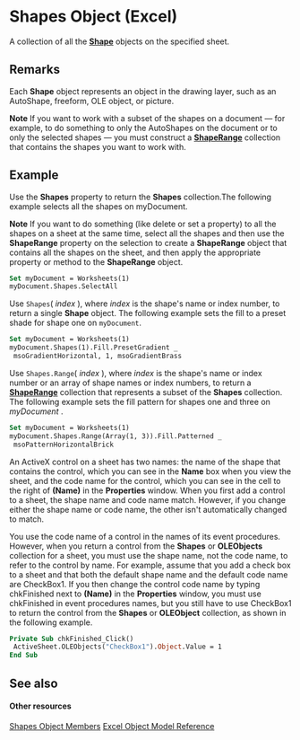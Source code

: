 
# Shapes Object (Excel)

A collection of all the  **[Shape](8f01fcd1-b7d9-5216-2de5-40fb6648a403.md)** objects on the specified sheet.


## Remarks

 Each **Shape** object represents an object in the drawing layer, such as an AutoShape, freeform, OLE object, or picture.


 **Note**  If you want to work with a subset of the shapes on a document — for example, to do something to only the AutoShapes on the document or to only the selected shapes — you must construct a  **[ShapeRange](e1b8229c-73a0-4a77-5e00-4bcec9032260.md)** collection that contains the shapes you want to work with.


## Example

Use the  **Shapes** property to return the **Shapes** collection.The following example selects all the shapes on myDocument.


 **Note**  If you want to do something (like delete or set a property) to all the shapes on a sheet at the same time, select all the shapes and then use the  **ShapeRange** property on the selection to create a **ShapeRange** object that contains all the shapes on the sheet, and then apply the appropriate property or method to the **ShapeRange** object.


```vb
Set myDocument = Worksheets(1) 
myDocument.Shapes.SelectAll
```

Use  `Shapes`( _index_ ), where _index_ is the shape's name or index number, to return a single **Shape** object. The following example sets the fill to a preset shade for shape one on `myDocument`.




```vb
Set myDocument = Worksheets(1) 
myDocument.Shapes(1).Fill.PresetGradient _ 
 msoGradientHorizontal, 1, msoGradientBrass
```

Use  `Shapes.Range`( _index_ ), where _index_ is the shape's name or index number or an array of shape names or index numbers, to return a **[ShapeRange](e1b8229c-73a0-4a77-5e00-4bcec9032260.md)** collection that represents a subset of the **Shapes** collection. The following example sets the fill pattern for shapes one and three on _myDocument_ .




```vb
Set myDocument = Worksheets(1) 
myDocument.Shapes.Range(Array(1, 3)).Fill.Patterned _ 
 msoPatternHorizontalBrick
```

An ActiveX control on a sheet has two names: the name of the shape that contains the control, which you can see in the  **Name** box when you view the sheet, and the code name for the control, which you can see in the cell to the right of **(Name)** in the **Properties** window. When you first add a control to a sheet, the shape name and code name match. However, if you change either the shape name or code name, the other isn't automatically changed to match.



You use the code name of a control in the names of its event procedures. However, when you return a control from the  **Shapes** or **OLEObjects** collection for a sheet, you must use the shape name, not the code name, to refer to the control by name. For example, assume that you add a check box to a sheet and that both the default shape name and the default code name are CheckBox1. If you then change the control code name by typing chkFinished next to **(Name)** in the **Properties** window, you must use chkFinished in event procedures names, but you still have to use CheckBox1 to return the control from the **Shapes** or **OLEObject** collection, as shown in the following example.




```vb
Private Sub chkFinished_Click() 
 ActiveSheet.OLEObjects("CheckBox1").Object.Value = 1 
End Sub
```


## See also


#### Other resources


[Shapes Object Members](f5d0be42-46cc-2916-8953-401e50a5cef7.md)
[Excel Object Model Reference](http://msdn.microsoft.com/library/11ea8598-8a20-92d5-f98b-0da04263bf2c%28Office.15%29.aspx)
